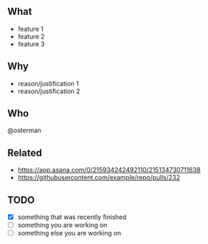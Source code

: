 ## What

* feature 1
* feature 2
* feature 3

## Why

* reason/justification 1
* reason/justification 2

## Who

@osterman

## Related

* https://app.asana.com/0/215934242492110/215134730711638
* https://githubusercontent.com/example/repo/pulls/232

## TODO
- [x] something that was recently finished
- [ ] something you are working on
- [ ] something else you are working on